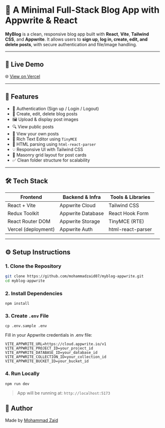 # 📝 A Minimal Full-Stack Blog App with Appwrite & React

**MyBlog** is a clean, responsive blog app built with **React**, **Vite**, **Tailwind CSS**, and **Appwrite**.
It allows users to **sign up, log in, create, edit, and delete posts**, with secure authentication and file/image handling.

---

## 🚀 Live Demo

🌐 [View on Vercel](https://myblog-appwrite.vercel.app)

---

## 📸 Features

- 🔐 Authentication (Sign up / Login / Logout)
- 📝 Create, edit, delete blog posts
- 🖼️ Upload & display post images
- 🔍 View public posts
- 👤 View your own posts
- 🧾 Rich Text Editor using `TinyMCE`
- 🧠 HTML parsing using `html-react-parser`
- 💡 Responsive UI with Tailwind CSS
- 📂 Masonry grid layout for post cards
- ✅ Clean folder structure for scalability

---

## 🛠️ Tech Stack

| Frontend            | Backend & Infra   | Tools & Libraries |
| ------------------- | ----------------- | ----------------- |
| React + Vite        | Appwrite Cloud    | Tailwind CSS      |
| Redux Toolkit       | Appwrite Database | React Hook Form   |
| React Router DOM    | Appwrite Storage  | TinyMCE (RTE)     |
| Vercel (deployment) | Appwrite Auth     | html-react-parser |

---

## ⚙️ Setup Instructions

### 1. Clone the Repository

```bash
git clone https://github.com/mohammadzaid07/myblog-appwrite.git
cd myblog-appwrite
```

### 2. Install Dependencies

```
npm install
```

### 3. Create `.env` File

```
cp .env.sample .env
```

Fill in your Appwrite credentials in .env file:

```
VITE_APPWRITE_URL=https://cloud.appwrite.io/v1
VITE_APPWRITE_PROJECT_ID=your_project_id
VITE_APPWRITE_DATABASE_ID=your_database_id
VITE_APPWRITE_COLLECTION_ID=your_collection_id
VITE_APPWRITE_BUCKET_ID=your_bucket_id

```

### 4. Run Locally

```
npm run dev
```

> App will be running at: `http://localhost:5173`

## 👤 Author

Made by [Mohammad Zaid](https://www.linkedin.com/in/mohammadzaid07/)
